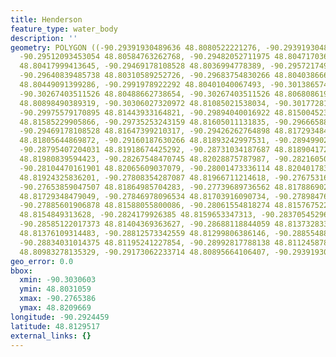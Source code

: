 ```yaml
---
title: Henderson
feature_type: water_body
description: ''
geometry: POLYGON ((-90.29391930489636 48.8080522221276, -90.29391930489636 48.80748695200803,
  -90.29512093453054 48.80584763262768, -90.29482052711975 48.80471703631461, -90.29426262764898
  48.80417999413645, -90.29469178108528 48.8036994778389, -90.29572174935213 48.80375600940732,
  -90.29640839485738 48.80310589252726, -90.29683754830266 48.80403866629127, -90.29683754830266
  48.80449091399286, -90.2991978922292 48.80401040067493, -90.30138657478842 48.80437785244965,
  -90.30267403511526 48.80488662738654, -90.30267403511526 48.80680861945378, -90.30263111977342
  48.80898490389319, -90.30306027320972 48.81085021538034, -90.30177281288287 48.81285676086812,
  -90.29975579170895 48.81443933164821, -90.29894040016922 48.81500452339122, -90.29821083931314
  48.81585229905866, -90.29735253243159 48.81605011131835, -90.29666588692633 48.81585229905866,
  -90.29469178108528 48.81647399210317, -90.29426262764898 48.81729348479049, -90.29284642128766
  48.81805644869872, -90.29160187630266 48.81893242997531, -90.28949902443608 48.81941280030578,
  -90.28795407204031 48.81918674425292, -90.28731034187687 48.8189041727541, -90.2853362360448
  48.81980839594423, -90.28267548470745 48.82028875787987, -90.28216050056955 48.82096690806885,
  -90.28104470161901 48.82065609037079, -90.28001473336114 48.82040178354815, -90.27958557991585
  48.81924325836201, -90.27808354287087 48.81966711214618, -90.2767531672022 48.81913023008072,
  -90.27653859047507 48.81864985704283, -90.27739689736562 48.81788690216725, -90.27739689736562
  48.81729348479049, -90.27846978096534 48.81703916090734, -90.27898476510326 48.81650225069492,
  -90.27885601906878 48.81588055800086, -90.28061554818274 48.81576752213707, -90.28164551644059
  48.8154849313628, -90.2824179926385 48.8159653347313, -90.28370545296534 48.81556970876229,
  -90.28585122017373 48.81404369363627, -90.28688118844059 48.81373283300848, -90.28795407204031
  48.81376109314483, -90.28812573342559 48.81299806386146, -90.28855488686189 48.81251763205877,
  -90.28834031014375 48.81195241227854, -90.28992817788138 48.81124587859348, -90.29108689217372
  48.80983278135329, -90.29173062233714 48.80895664106407, -90.29391930489636 48.8080522221276))
geo_error: 0.0
bbox:
  xmin: -90.3030603
  ymin: 48.8031059
  xmax: -90.2765386
  ymax: 48.8209669
longitude: -90.2924459
latitude: 48.8129517
external_links: {}
---
```


